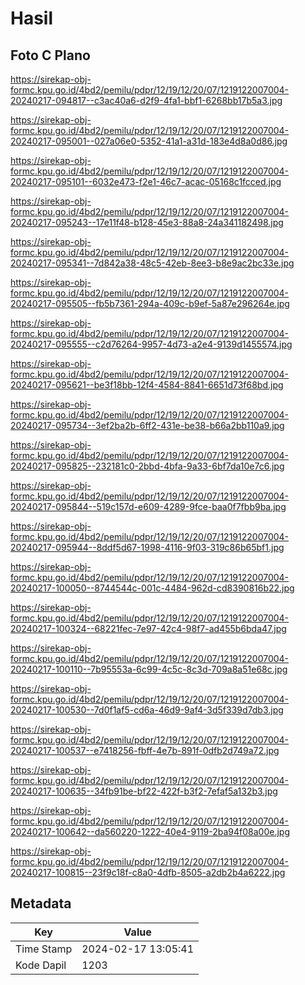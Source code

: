 # Hasil

## Foto C Plano

https://sirekap-obj-formc.kpu.go.id/4bd2/pemilu/pdpr/12/19/12/20/07/1219122007004-20240217-094817--c3ac40a6-d2f9-4fa1-bbf1-6268bb17b5a3.jpg

https://sirekap-obj-formc.kpu.go.id/4bd2/pemilu/pdpr/12/19/12/20/07/1219122007004-20240217-095001--027a06e0-5352-41a1-a31d-183e4d8a0d86.jpg

https://sirekap-obj-formc.kpu.go.id/4bd2/pemilu/pdpr/12/19/12/20/07/1219122007004-20240217-095101--6032e473-f2e1-46c7-acac-05168c1fcced.jpg

https://sirekap-obj-formc.kpu.go.id/4bd2/pemilu/pdpr/12/19/12/20/07/1219122007004-20240217-095243--17e11f48-b128-45e3-88a8-24a341182498.jpg

https://sirekap-obj-formc.kpu.go.id/4bd2/pemilu/pdpr/12/19/12/20/07/1219122007004-20240217-095341--7d842a38-48c5-42eb-8ee3-b8e9ac2bc33e.jpg

https://sirekap-obj-formc.kpu.go.id/4bd2/pemilu/pdpr/12/19/12/20/07/1219122007004-20240217-095505--fb5b7361-294a-409c-b9ef-5a87e296264e.jpg

https://sirekap-obj-formc.kpu.go.id/4bd2/pemilu/pdpr/12/19/12/20/07/1219122007004-20240217-095555--c2d76264-9957-4d73-a2e4-9139d1455574.jpg

https://sirekap-obj-formc.kpu.go.id/4bd2/pemilu/pdpr/12/19/12/20/07/1219122007004-20240217-095621--be3f18bb-12f4-4584-8841-6651d73f68bd.jpg

https://sirekap-obj-formc.kpu.go.id/4bd2/pemilu/pdpr/12/19/12/20/07/1219122007004-20240217-095734--3ef2ba2b-6ff2-431e-be38-b66a2bb110a9.jpg

https://sirekap-obj-formc.kpu.go.id/4bd2/pemilu/pdpr/12/19/12/20/07/1219122007004-20240217-095825--232181c0-2bbd-4bfa-9a33-6bf7da10e7c6.jpg

https://sirekap-obj-formc.kpu.go.id/4bd2/pemilu/pdpr/12/19/12/20/07/1219122007004-20240217-095844--519c157d-e609-4289-9fce-baa0f7fbb9ba.jpg

https://sirekap-obj-formc.kpu.go.id/4bd2/pemilu/pdpr/12/19/12/20/07/1219122007004-20240217-095944--8ddf5d67-1998-4116-9f03-319c86b65bf1.jpg

https://sirekap-obj-formc.kpu.go.id/4bd2/pemilu/pdpr/12/19/12/20/07/1219122007004-20240217-100050--8744544c-001c-4484-962d-cd8390816b22.jpg

https://sirekap-obj-formc.kpu.go.id/4bd2/pemilu/pdpr/12/19/12/20/07/1219122007004-20240217-100324--68221fec-7e97-42c4-98f7-ad455b6bda47.jpg

https://sirekap-obj-formc.kpu.go.id/4bd2/pemilu/pdpr/12/19/12/20/07/1219122007004-20240217-100110--7b95553a-6c99-4c5c-8c3d-709a8a51e68c.jpg

https://sirekap-obj-formc.kpu.go.id/4bd2/pemilu/pdpr/12/19/12/20/07/1219122007004-20240217-100530--7d0f1af5-cd6a-46d9-9af4-3d5f339d7db3.jpg

https://sirekap-obj-formc.kpu.go.id/4bd2/pemilu/pdpr/12/19/12/20/07/1219122007004-20240217-100537--e7418256-fbff-4e7b-891f-0dfb2d749a72.jpg

https://sirekap-obj-formc.kpu.go.id/4bd2/pemilu/pdpr/12/19/12/20/07/1219122007004-20240217-100635--34fb91be-bf22-422f-b3f2-7efaf5a132b3.jpg

https://sirekap-obj-formc.kpu.go.id/4bd2/pemilu/pdpr/12/19/12/20/07/1219122007004-20240217-100642--da560220-1222-40e4-9119-2ba94f08a00e.jpg

https://sirekap-obj-formc.kpu.go.id/4bd2/pemilu/pdpr/12/19/12/20/07/1219122007004-20240217-100815--23f9c18f-c8a0-4dfb-8505-a2db2b4a6222.jpg


## Metadata

| Key        | Value               |
| ---------- | ------------------- |
| Time Stamp | 2024-02-17 13:05:41 |
| Kode Dapil | 1203                |



